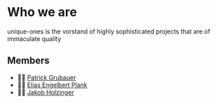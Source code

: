 # Who we are

unique-ones is the vorstand of highly sophisticated projects that are of immaculate quality

## Members

- 👨‍💻 [Patrick Grubauer](https://github.com/GruPa180276)
- 👨‍💻 [Elias Engelbert Plank](https://github.com/elias-plank)
- 👨‍💻 [Jakob Holzinger](https://github.com/jakob-holzinger)

